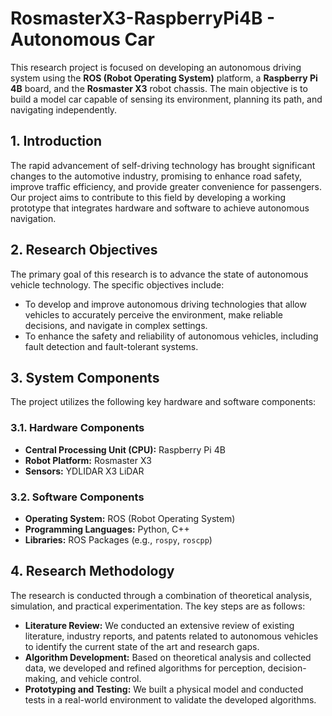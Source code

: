 # RosmasterX3-RaspberryPi4B - Autonomous Car

This research project is focused on developing an autonomous driving system using the **ROS (Robot Operating System)** platform, a **Raspberry Pi 4B** board, and the **Rosmaster X3** robot chassis. The main objective is to build a model car capable of sensing its environment, planning its path, and navigating independently.

## 1. Introduction

The rapid advancement of self-driving technology has brought significant changes to the automotive industry, promising to enhance road safety, improve traffic efficiency, and provide greater convenience for passengers. Our project aims to contribute to this field by developing a working prototype that integrates hardware and software to achieve autonomous navigation.

## 2. Research Objectives

The primary goal of this research is to advance the state of autonomous vehicle technology. The specific objectives include:

* To develop and improve autonomous driving technologies that allow vehicles to accurately perceive the environment, make reliable decisions, and navigate in complex settings.
* To enhance the safety and reliability of autonomous vehicles, including fault detection and fault-tolerant systems.

## 3. System Components

The project utilizes the following key hardware and software components:

### 3.1. Hardware Components

* **Central Processing Unit (CPU):** Raspberry Pi 4B
* **Robot Platform:** Rosmaster X3
* **Sensors:** YDLIDAR X3 LiDAR

### 3.2. Software Components

* **Operating System:** ROS (Robot Operating System)
* **Programming Languages:** Python, C++
* **Libraries:** ROS Packages (e.g., `rospy`, `roscpp`)

## 4. Research Methodology

The research is conducted through a combination of theoretical analysis, simulation, and practical experimentation. The key steps are as follows:

* **Literature Review:** We conducted an extensive review of existing literature, industry reports, and patents related to autonomous vehicles to identify the current state of the art and research gaps.
* **Algorithm Development:** Based on theoretical analysis and collected data, we developed and refined algorithms for perception, decision-making, and vehicle control.
* **Prototyping and Testing:** We built a physical model and conducted tests in a real-world environment to validate the developed algorithms.



